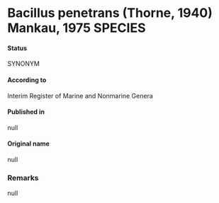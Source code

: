 Bacillus penetrans (Thorne, 1940) Mankau, 1975 SPECIES
=======

#### Status
SYNONYM

#### According to
Interim Register of Marine and Nonmarine Genera

#### Published in
null

#### Original name
null

### Remarks
null